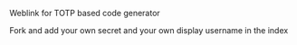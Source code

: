 Weblink for TOTP based code generator

Fork and add your own secret and your own display username in the index
